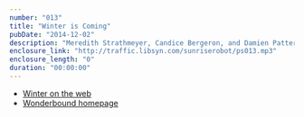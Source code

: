 ```yaml
---
number: "013"
title: "Winter is Coming"
pubDate: "2014-12-02"
description: "Meredith Strathmeyer, Candice Bergeron, and Damien Patterson of Wonderbound stop by to discuss Winter, the newest collaborative production of the ballet company."
enclosure_link: "http://traffic.libsyn.com/sunriserobot/ps013.mp3"
enclosure_length: "0"
duration: "00:00:00"
---
```

- [Winter on the web](http://wonderbound.com/shows-events/winter-2014/)
- [Wonderbound homepage](http://wonderbound.com)